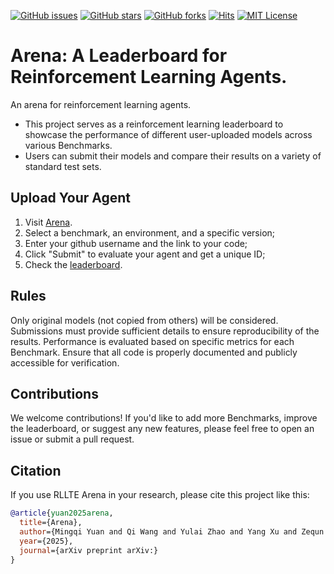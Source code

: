[![GitHub issues](https://img.shields.io/github/issues/RLE-Foundation/Arena)](https://github.com/RLE-Foundation/Arena/issues) [![GitHub stars](https://img.shields.io/github/stars/RLE-Foundation/Arena)](https://github.com/RLE-Foundation/Arena/stargazers) [![GitHub forks](https://img.shields.io/github/forks/RLE-Foundation/Arena)](https://github.com/RLE-Foundation/Arena/network) [![Hits](https://hits.seeyoufarm.com/api/count/incr/badge.svg?url=https%3A%2F%2Fgithub.com%2FRLE-Foundation%2FArena&count_bg=%2379C83D&title_bg=%23555555&icon=&icon_color=%23E7E7E7&title=hits&edge_flat=false)](https://hits.seeyoufarm.com)
[![MIT License](https://img.shields.io/badge/License-MIT-yellow.svg)](https://opensource.org/licenses/MIT)
# Arena: A Leaderboard for Reinforcement Learning Agents.
An arena for reinforcement learning agents.
* This project serves as a  reinforcement learning leaderboard to showcase the performance of different user-uploaded models across various Benchmarks. 
* Users can submit their models and compare their results on a variety of standard test sets.

## Upload Your Agent
1. Visit [Arena](https://arena.rllte.dev/arena/).
2. Select a benchmark, an environment, and a specific version;
3. Enter your github username and the link to your code;
4. Click "Submit" to evaluate your agent and get a unique ID;
5. Check the [leaderboard](https://arena.rllte.dev/). 
<!-- 
Prepare Your Model: Make sure your model is trained on one of the supported Benchmarks.
2. Create a Pull Request: Submit a pull request with your model details, including:
* Model description
* Benchmark results
* Any relevant links (e.g., paper, code)
3. Leaderboard Update: Once your PR is reviewed and merged, your model will be added to the leaderboard. -->

## Rules
Only original models (not copied from others) will be considered.
Submissions must provide sufficient details to ensure reproducibility of the results.
Performance is evaluated based on specific metrics for each Benchmark.
Ensure that all code is properly documented and publicly accessible for verification.
## Contributions
We welcome contributions! If you'd like to add more Benchmarks, improve the leaderboard, or suggest any new features, please feel free to open an issue or submit a pull request.

## Citation
If you use RLLTE Arena in your research, please cite this project like this:
```bib
@article{yuan2025arena,
  title={Arena}, 
  author={Mingqi Yuan and Qi Wang and Yulai Zhao and Yang Xu and Zequn Zhang and Bo Li and Xin Jin and Wenjun Zeng},
  year={2025},
  journal={arXiv preprint arXiv:}
}
```
